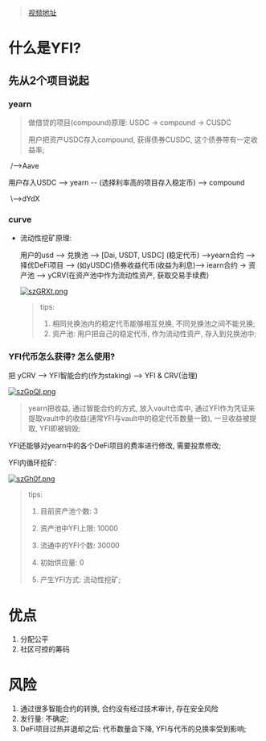 > [视频地址](https://www.bilibili.com/video/BV1ch411Z784)



# 什么是YFI?

## 先从2个项目说起

### yearn

> 做借贷的项目(compound)原理: USDC -> compound -> CUSDC
>
> 用户把资产USDC存入compound, 获得债券CUSDC, 这个债券带有一定收益率;

​								  																  /-->Aave

用户存入USDC --> yearn -- (选择利率高的项目存入稳定币)  --> compound

​																									\\-->dYdX

### curve

* 流动性挖矿原理:

  用户的usd --> 兑换池 --> [Dai, USDT, USDC] (稳定代币) -->yearn合约 --> 择优DeFi项目 --> (如yUSDC)债券收益代币(收益为利息)--> iearn合约 -> 资产池 --> yCRV(在资产池中作为流动性资产, 获取交易手续费)

  [![szGRXt.png](https://s3.ax1x.com/2021/01/27/szGRXt.png)](https://imgchr.com/i/szGRXt)

  > tips:
  >
  > 1. 相同兑换池内的稳定代币能够相互兑换, 不同兑换池之间不能兑换;
  > 2. 资产池: 用户把自己的稳定代币, 作为流动性资产, 存入到兑换池中;

### YFI代币怎么获得? 怎么使用?

把 yCRV --> YFI智能合约(作为staking) --> YFI & CRV(治理)

[![szGpQI.png](https://s3.ax1x.com/2021/01/27/szGpQI.png)](https://imgchr.com/i/szGpQI)

> yearn把收益, 通过智能合约的方式, 放入vault仓库中, 通过YFI作为凭证来提取vault中的收益(通常YFI与vault中的稳定代币数量一致), 一旦收益被提取, YFI即被销毁;

YFI还能够对yearn中的各个DeFi项目的费率进行修改, 需要投票修改;

YFI内循环挖矿: 

[![szGh0f.png](https://s3.ax1x.com/2021/01/27/szGh0f.png)](https://imgchr.com/i/szGh0f)

>  tips:
>
> 1. 目前资产池个数: 3
>
> 2. 资产池中YFI上限: 10000
> 3. 流通中的YFI个数: 30000
> 4. 初始供应量: 0
> 5. 产生YFI方式: 流动性挖矿;



# 优点

1. 分配公平
2. 社区可控的筹码



# 风险

1. 通过很多智能合约的转换, 合约没有经过技术审计, 存在安全风险
2. 发行量: 不确定;
3. DeFi项目过热并退却之后: 代币数量会下降, YFI与代币的兑换率受到影响; 